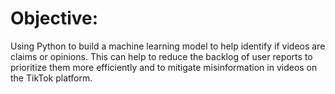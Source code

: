 # Objective:

Using Python to build a machine learning model to help identify if videos are claims or opinions. This can help to reduce the backlog of user reports to prioritize them more efficiently and to mitigate misinformation in videos on the TikTok platform.
